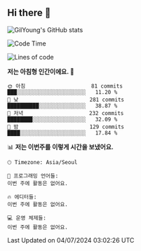 ## Hi there 👋

![GilYoung's GitHub stats](https://github-readme-stats.vercel.app/api?username=supremgy&show_icons=true&hide=stars,issues&theme=swift)

<!--START_SECTION:waka-->
![Code Time](http://img.shields.io/badge/Code%20Time-0%20secs-blue)

![Lines of code](https://img.shields.io/badge/%EC%A0%80%EB%8A%94%20%EC%97%AC%ED%83%9C%EA%B9%8C%EC%A7%80%20-520.6%20thousand%20%EC%A4%84%EC%9D%98%20%EC%BD%94%EB%93%9C%EB%A5%BC%20%EC%9E%91%EC%84%B1%ED%96%88%EC%96%B4%EC%9A%94.-blue)

**저는 아침형 인간이에요. 🐤** 

```text
🌞 아침                     81 commits          ███░░░░░░░░░░░░░░░░░░░░░░   11.20 % 
🌆 낮　                     281 commits         ██████████░░░░░░░░░░░░░░░   38.87 % 
🌃 저녁                     232 commits         ████████░░░░░░░░░░░░░░░░░   32.09 % 
🌙 밤　                     129 commits         ████░░░░░░░░░░░░░░░░░░░░░   17.84 % 
```


📊 **저는 이번주를 이렇게 시간을 보냈어요.** 

```text
🕑︎ Timezone: Asia/Seoul

💬 프로그래밍 언어들: 
이번 주에 활동은 없어요.

🔥 에디터들: 
이번 주에 활동은 없어요.

💻 운영 체제들: 
이번 주에 활동은 없어요.
```


 Last Updated on 04/07/2024 03:02:26 UTC
<!--END_SECTION:waka-->
